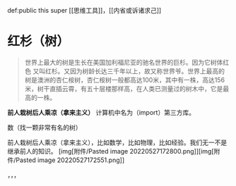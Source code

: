 def:public this super [[思维工具]]，[[内省或诉诸求己]]


# 红杉（树）

>世界上最大的树是生长在美国加利福尼亚的驰名世界的巨杉。因为它树体红色 又叫红杉。又因为树龄长达三千年以上，故又称世界爷。世界上最高的树是澳洲的杏仁桉树，杏仁桉树一般都高达100米，其中有一株，高达156米，树干直插云霄，有五十层楼那样高，在人类已测量过的树木中，它是最高的一株。

**前人栽树后人乘凉（拿来主义）**
计算机中名为（import）第三方库。

数（找一颗非常有名的树）

前人栽树后人乘凉（拿来主义），比如数学，比如物理，比如经验。我们无一不是继承前人的知识。
[img[附件/Pasted image 20220527172800.png]][img[附件/Pasted image 20220527172551.png]]

，，，